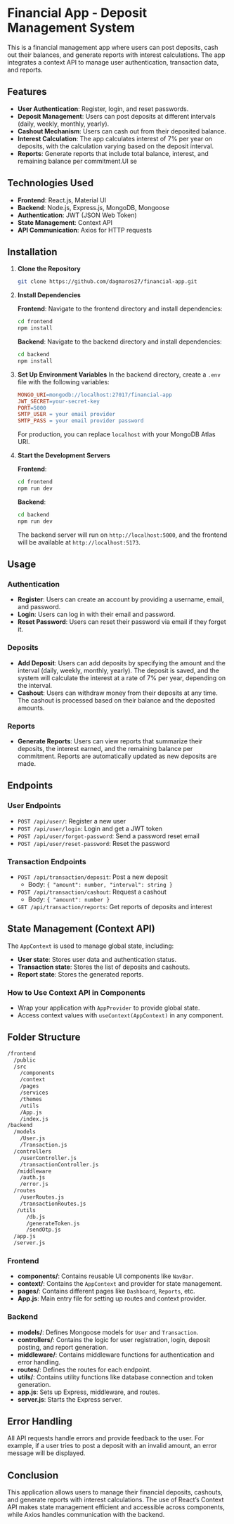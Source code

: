 # Financial App - Deposit Management System

This is a financial management app where users can post deposits, cash out their balances, and generate reports with interest calculations. The app integrates a context API to manage user authentication, transaction data, and reports.

## Features

- **User Authentication**: Register, login, and reset passwords.
- **Deposit Management**: Users can post deposits at different intervals (daily, weekly, monthly, yearly).
- **Cashout Mechanism**: Users can cash out from their deposited balance.
- **Interest Calculation**: The app calculates interest of 7% per year on deposits, with the calculation varying based on the deposit interval.
- **Reports**: Generate reports that include total balance, interest, and remaining balance per commitment.UI
  se

## Technologies Used

- **Frontend**: React.js, Material UI
- **Backend**: Node.js, Express.js, MongoDB, Mongoose
- **Authentication**: JWT (JSON Web Token)
- **State Management**: Context API
- **API Communication**: Axios for HTTP requests

## Installation

1. **Clone the Repository**

   ```bash
   git clone https://github.com/dagmaros27/financial-app.git
   ```

2. **Install Dependencies**

   **Frontend**:
   Navigate to the frontend directory and install dependencies:

   ```bash
   cd frontend
   npm install
   ```

   **Backend**:
   Navigate to the backend directory and install dependencies:

   ```bash
   cd backend
   npm install
   ```

3. **Set Up Environment Variables**
   In the backend directory, create a `.env` file with the following variables:

   ```makefile
   MONGO_URI=mongodb://localhost:27017/financial-app
   JWT_SECRET=your-secret-key
   PORT=5000
   SMTP_USER = your email provider
   SMTP_PASS = your email provider password
   ```

   For production, you can replace `localhost` with your MongoDB Atlas URI.

4. **Start the Development Servers**

   **Frontend**:

   ```bash
   cd frontend
   npm run dev
   ```

   **Backend**:

   ```bash
   cd backend
   npm run dev
   ```

   The backend server will run on `http://localhost:5000`, and the frontend will be available at `http://localhost:5173`.

## Usage

### Authentication

- **Register**: Users can create an account by providing a username, email, and password.
- **Login**: Users can log in with their email and password.
- **Reset Password**: Users can reset their password via email if they forget it.

### Deposits

- **Add Deposit**: Users can add deposits by specifying the amount and the interval (daily, weekly, monthly, yearly). The deposit is saved, and the system will calculate the interest at a rate of 7% per year, depending on the interval.
- **Cashout**: Users can withdraw money from their deposits at any time. The cashout is processed based on their balance and the deposited amounts.

### Reports

- **Generate Reports**: Users can view reports that summarize their deposits, the interest earned, and the remaining balance per commitment. Reports are automatically updated as new deposits are made.

## Endpoints

### User Endpoints

- `POST /api/user/`: Register a new user
- `POST /api/user/login`: Login and get a JWT token
- `POST /api/user/forgot-password`: Send a password reset email
- `POST /api/user/reset-password`: Reset the password

### Transaction Endpoints

- `POST /api/transaction/deposit`: Post a new deposit
  - Body: `{ "amount": number, "interval": string }`
- `POST /api/transaction/cashout`: Request a cashout
  - Body: `{ "amount": number }`
- `GET /api/transaction/reports`: Get reports of deposits and interest

## State Management (Context API)

The `AppContext` is used to manage global state, including:

- **User state**: Stores user data and authentication status.
- **Transaction state**: Stores the list of deposits and cashouts.
- **Report state**: Stores the generated reports.

### How to Use Context API in Components

- Wrap your application with `AppProvider` to provide global state.
- Access context values with `useContext(AppContext)` in any component.

## Folder Structure

```bash
/frontend
  /public
  /src
    /components
    /context
    /pages
    /services
    /themes
    /utils
    /App.js
    /index.js
/backend
  /models
    /User.js
    /Transaction.js
  /controllers
    /userController.js
    /transactionController.js
   /middleware
    /auth.js
    /error.js
  /routes
    /userRoutes.js
    /transactionRoutes.js
   /utils
      /db.js
      /generateToken.js
      /sendOtp.js
  /app.js
  /server.js
```

### Frontend

- **components/**: Contains reusable UI components like `NavBar`.
- **context/**: Contains the `AppContext` and provider for state management.
- **pages/**: Contains different pages like `Dashboard`, `Reports`, etc.
- **App.js**: Main entry file for setting up routes and context provider.

### Backend

- **models/**: Defines Mongoose models for `User` and `Transaction`.
- **controllers/**: Contains the logic for user registration, login, deposit posting, and report generation.
- **middleware/**: Contains middleware functions for authentication and error handling.
- **routes/**: Defines the routes for each endpoint.
- **utils/**: Contains utility functions like database connection and token generation.
- **app.js**: Sets up Express, middleware, and routes.
- **server.js**: Starts the Express server.

## Error Handling

All API requests handle errors and provide feedback to the user. For example, if a user tries to post a deposit with an invalid amount, an error message will be displayed.

## Conclusion

This application allows users to manage their financial deposits, cashouts, and generate reports with interest calculations. The use of React’s Context API makes state management efficient and accessible across components, while Axios handles communication with the backend.
